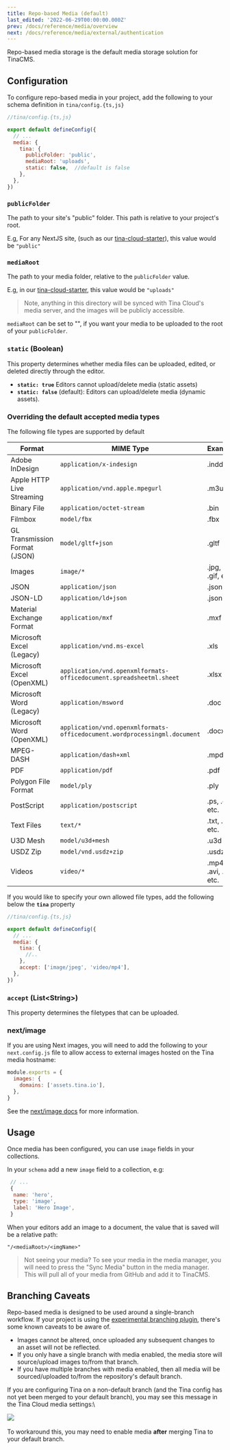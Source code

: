 ```yaml
---
title: Repo-based Media (default)
last_edited: '2022-06-29T00:00:00.000Z'
prev: /docs/reference/media/overview
next: /docs/reference/media/external/authentication
---
```


Repo-based media storage is the default media storage solution for TinaCMS.

## Configuration

To configure repo-based media in your project, add the following to your schema definition in `tina/config.{ts,js}`

```javascript
//tina/config.{ts,js}

export default defineConfig({
  // ...
  media: {
    tina: {
      publicFolder: 'public',
      mediaRoot: 'uploads',
      static: false,  //default is false
    },
  },
})
```

### `publicFolder`

The path to your site's "public" folder. This path is relative to your project's root.

E.g, For any NextJS site, (such as our [tina-cloud-starter](https://github.com/tinacms/tina-cloud-starter/tree/main/public)), this value would be `"public"`

### `mediaRoot`

The path to your media folder, relative to the `publicFolder` value.

E.g, in our [tina-cloud-starter](https://github.com/tinacms/tina-cloud-starter/tree/main/public), this value would be `"uploads"`

> Note, anything in this directory will be synced with Tina Cloud's media server, and the images will be publicly accessible.

`mediaRoot` can be set to "", if you want your media to be uploaded to the root of your `publicFolder`.

### `static` (Boolean)

This property determines whether media files can be uploaded, edited, or deleted directly through the editor.

* **`static: true`** Editors cannot upload/delete media (static assets)
* **`static: false`** (default): Editors can upload/delete media (dynamic assets).

### Overriding the default accepted media types
The following file types are supported by default

| Format                                                     | MIME Type                                                    | Examples                       |
|------------------------------------------------------------|--------------------------------------------------------------|--------------------------------|
| Adobe InDesign                                             | `application/x-indesign`                                     | .indd                          |
| Apple HTTP Live Streaming                                  | `application/vnd.apple.mpegurl`                              | .m3u8                          |
| Binary File                                                | `application/octet-stream`                                   | .bin                           |
| Filmbox                                                    | `model/fbx`                                                  | .fbx                           |
| GL Transmission Format (JSON)                              | `model/gltf+json`                                            | .gltf                          |
| Images                                                     | `image/*`                                                    | .jpg, .png, .gif, etc.         |
| JSON                                                       | `application/json`                                           | .json                          |
| JSON-LD                                                    | `application/ld+json`                                        | .jsonld                        |
| Material Exchange Format                                   | `application/mxf`                                            | .mxf                           |
| Microsoft Excel (Legacy)                                   | `application/vnd.ms-excel`                                   | .xls                           |
| Microsoft Excel (OpenXML)                                  | `application/vnd.openxmlformats-officedocument.spreadsheetml.sheet` | .xlsx                          |
| Microsoft Word (Legacy)                                    | `application/msword`                                         | .doc                           |
| Microsoft Word (OpenXML)                                   | `application/vnd.openxmlformats-officedocument.wordprocessingml.document` | .docx                          |
| MPEG-DASH                                                  | `application/dash+xml`                                       | .mpd                           |
| PDF                                                        | `application/pdf`                                            | .pdf                           |
| Polygon File Format                                        | `model/ply`                                                  | .ply                           |
| PostScript                                                 | `application/postscript`                                     | .ps, .eps, etc.                |
| Text Files                                                 | `text/*`                                                     | .txt, .md, etc.                |
| U3D Mesh                                                   | `model/u3d+mesh`                                             | .u3d                           |
| USDZ Zip                                                   | `model/vnd.usdz+zip`                                         | .usdz                          |
| Videos                                                     | `video/*`                                                    | .mp4, .avi, .mkv, etc.         |


If you would like to specify your own allowed file types, add the following below the  **`tina`** property

```javascript
//tina/config.{ts,js}

export default defineConfig({
  // ...
  media: {
    tina: {
      //..
    },
    accept: ['image/jpeg', 'video/mp4'],
  },
})
```

### `accept` (List\<String\>)

This property determines the filetypes that can be uploaded.

### next/image

If you are using Next images, you will need to add the following to your `next.config.js` file to allow access to external images hosted on the Tina media hostname:

```javascript
module.exports = {
  images: {
    domains: ['assets.tina.io'],
  },
}
```

See the [next/image docs](https://nextjs.org/docs/api-reference/next/image#domains) for more information.

## Usage

Once media has been configured, you can use `image` fields in your collections.

In your `schema` add a new `image` field to a collection, e.g:

```javascript
 // ...
 {
  name: 'hero',
  type: 'image',
  label: 'Hero Image',
 }
```

When your editors add an image to a document, the value that is saved will be a relative path:

`"/<mediaRoot>/<imgName>"`

> Not seeing your media? To see your media in the media manager, you will need to press the "Sync Media" button in the media manager. This will pull all of your media from GitHub and add it to TinaCMS.

## Branching Caveats

Repo-based media is designed to be used around a single-branch workflow. If your project is using the [experimental branching plugin](https://github.com/tinacms/tinacms/tree/main/packages/%40tinacms/toolkit/src/plugins/branch-switcher), there's some known caveats to be aware of.

* Images cannot be altered, once uploaded any subsequent changes to an asset will not be reflected.
* If you only have a single branch with media enabled, the media store will source/upload images to/from that branch.
* If you have multiple branches with media enabled, then all media will be sourced/uploaded to/from the repository's default branch.

If you are configuring Tina on a non-default branch (and the Tina config has not yet been merged to your default branch), you may see this message in the Tina Cloud media settings:\\

![](https://res.cloudinary.com/forestry-demo/image/upload/v1688478218/tina-io/docs/media-not-configured_lnr5lw.png)\
\
To workaround this, you may need to enable media **after** merging Tina to your default branch.
